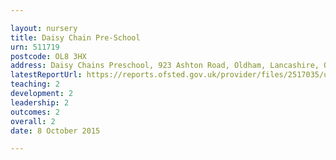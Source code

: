 ```yaml
---

layout: nursery
title: Daisy Chain Pre-School
urn: 511719
postcode: OL8 3HX
address: Daisy Chains Preschool, 923 Ashton Road, Oldham, Lancashire, OL8 3HX
latestReportUrl: https://reports.ofsted.gov.uk/provider/files/2517035/urn/511719.pdf
teaching: 2
development: 2
leadership: 2
outcomes: 2
overall: 2
date: 8 October 2015

---
```

